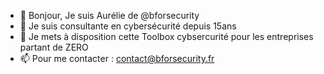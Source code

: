 - 👋 Bonjour, Je suis Aurélie de @bforsecurity
- 👀 Je suis consultante en cybersécurité depuis 15ans
- 🌱 Je mets à disposition cette Toolbox cybsercurité pour les entreprises partant de ZERO
- 📫 Pour me contacter : contact@bforsecurity.fr


